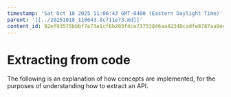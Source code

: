 ```yaml
---
timestamp: 'Sat Oct 18 2025 11:06:43 GMT-0400 (Eastern Daylight Time)'
parent: '[[../20251018_110643.8c711e73.md]]'
content_id: 92ef93575bbbf7e73e1cf6b203f4ce73753846aa42340cadfe8787aa9ee9820d
---
```


# Extracting from code

The following is an explanation of how concepts are implemented, for the purposes of understanding how to extract an API.
